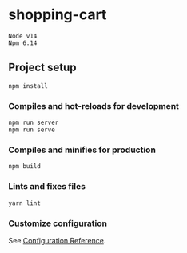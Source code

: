 # shopping-cart
```
Node v14
Npm 6.14
```
## Project setup
```
npm install
```

### Compiles and hot-reloads for development
```
npm run server
npm run serve
```

### Compiles and minifies for production
```
npm build
```

### Lints and fixes files
```
yarn lint
```

### Customize configuration
See [Configuration Reference](https://cli.vuejs.org/config/).
